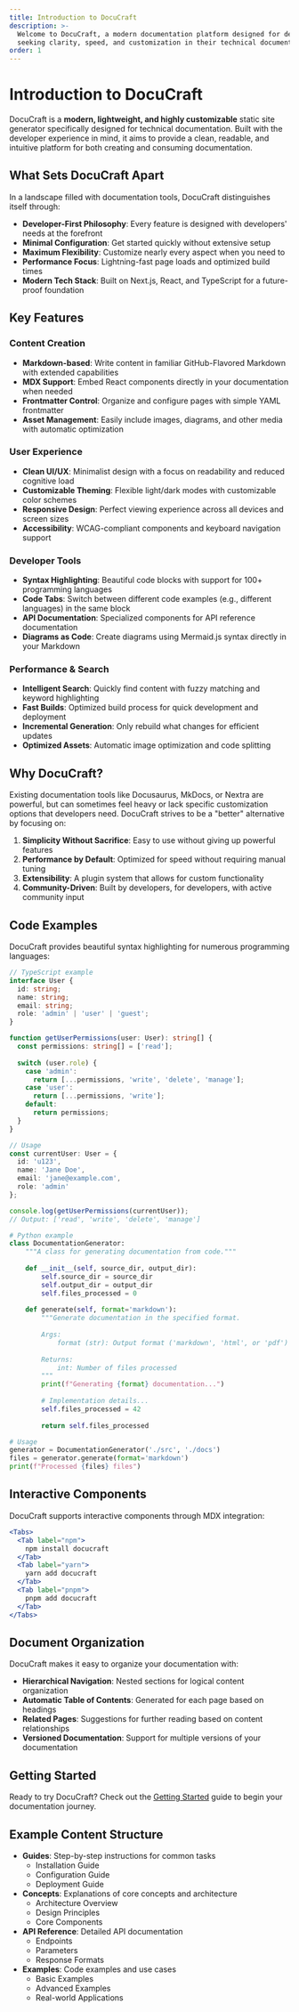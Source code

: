```yaml
---
title: Introduction to DocuCraft
description: >-
  Welcome to DocuCraft, a modern documentation platform designed for developers
  seeking clarity, speed, and customization in their technical documentation.
order: 1
---
```


# Introduction to DocuCraft

DocuCraft is a **modern, lightweight, and highly customizable** static site generator specifically designed for technical documentation. Built with the developer experience in mind, it aims to provide a clean, readable, and intuitive platform for both creating and consuming documentation.

## What Sets DocuCraft Apart

In a landscape filled with documentation tools, DocuCraft distinguishes itself through:

- **Developer-First Philosophy**: Every feature is designed with developers' needs at the forefront
- **Minimal Configuration**: Get started quickly without extensive setup
- **Maximum Flexibility**: Customize nearly every aspect when you need to
- **Performance Focus**: Lightning-fast page loads and optimized build times
- **Modern Tech Stack**: Built on Next.js, React, and TypeScript for a future-proof foundation

## Key Features

### Content Creation

- **Markdown-based**: Write content in familiar GitHub-Flavored Markdown with extended capabilities
- **MDX Support**: Embed React components directly in your documentation when needed
- **Frontmatter Control**: Organize and configure pages with simple YAML frontmatter
- **Asset Management**: Easily include images, diagrams, and other media with automatic optimization

### User Experience

- **Clean UI/UX**: Minimalist design with a focus on readability and reduced cognitive load
- **Customizable Theming**: Flexible light/dark modes with customizable color schemes
- **Responsive Design**: Perfect viewing experience across all devices and screen sizes
- **Accessibility**: WCAG-compliant components and keyboard navigation support

### Developer Tools

- **Syntax Highlighting**: Beautiful code blocks with support for 100+ programming languages
- **Code Tabs**: Switch between different code examples (e.g., different languages) in the same block
- **API Documentation**: Specialized components for API reference documentation
- **Diagrams as Code**: Create diagrams using Mermaid.js syntax directly in your Markdown

### Performance & Search

- **Intelligent Search**: Quickly find content with fuzzy matching and keyword highlighting
- **Fast Builds**: Optimized build process for quick development and deployment
- **Incremental Generation**: Only rebuild what changes for efficient updates
- **Optimized Assets**: Automatic image optimization and code splitting

## Why DocuCraft?

Existing documentation tools like Docusaurus, MkDocs, or Nextra are powerful, but can sometimes feel heavy or lack specific customization options that developers need. DocuCraft strives to be a "better" alternative by focusing on:

1. **Simplicity Without Sacrifice**: Easy to use without giving up powerful features
2. **Performance by Default**: Optimized for speed without requiring manual tuning
3. **Extensibility**: A plugin system that allows for custom functionality
4. **Community-Driven**: Built by developers, for developers, with active community input

## Code Examples

DocuCraft provides beautiful syntax highlighting for numerous programming languages:

```typescript
// TypeScript example
interface User {
  id: string;
  name: string;
  email: string;
  role: 'admin' | 'user' | 'guest';
}

function getUserPermissions(user: User): string[] {
  const permissions: string[] = ['read'];
  
  switch (user.role) {
    case 'admin':
      return [...permissions, 'write', 'delete', 'manage'];
    case 'user':
      return [...permissions, 'write'];
    default:
      return permissions;
  }
}

// Usage
const currentUser: User = {
  id: 'u123',
  name: 'Jane Doe',
  email: 'jane@example.com',
  role: 'admin'
};

console.log(getUserPermissions(currentUser));
// Output: ['read', 'write', 'delete', 'manage']
```

```python
# Python example
class DocumentationGenerator:
    """A class for generating documentation from code."""
    
    def __init__(self, source_dir, output_dir):
        self.source_dir = source_dir
        self.output_dir = output_dir
        self.files_processed = 0
    
    def generate(self, format='markdown'):
        """Generate documentation in the specified format.
        
        Args:
            format (str): Output format ('markdown', 'html', or 'pdf')
            
        Returns:
            int: Number of files processed
        """
        print(f"Generating {format} documentation...")
        
        # Implementation details...
        self.files_processed = 42
        
        return self.files_processed

# Usage
generator = DocumentationGenerator('./src', './docs')
files = generator.generate(format='markdown')
print(f"Processed {files} files")
```

## Interactive Components

DocuCraft supports interactive components through MDX integration:

```jsx
<Tabs>
  <Tab label="npm">
    npm install docucraft
  </Tab>
  <Tab label="yarn">
    yarn add docucraft
  </Tab>
  <Tab label="pnpm">
    pnpm add docucraft
  </Tab>
</Tabs>
```

## Document Organization

DocuCraft makes it easy to organize your documentation with:

- **Hierarchical Navigation**: Nested sections for logical content organization
- **Automatic Table of Contents**: Generated for each page based on headings
- **Related Pages**: Suggestions for further reading based on content relationships
- **Versioned Documentation**: Support for multiple versions of your documentation

## Getting Started

Ready to try DocuCraft? Check out the [Getting Started](./getting-started) guide to begin your documentation journey.

## Example Content Structure

- **Guides**: Step-by-step instructions for common tasks
  - Installation Guide
  - Configuration Guide
  - Deployment Guide
- **Concepts**: Explanations of core concepts and architecture
  - Architecture Overview
  - Design Principles
  - Core Components
- **API Reference**: Detailed API documentation
  - Endpoints
  - Parameters
  - Response Formats
- **Examples**: Code examples and use cases
  - Basic Examples
  - Advanced Examples
  - Real-world Applications